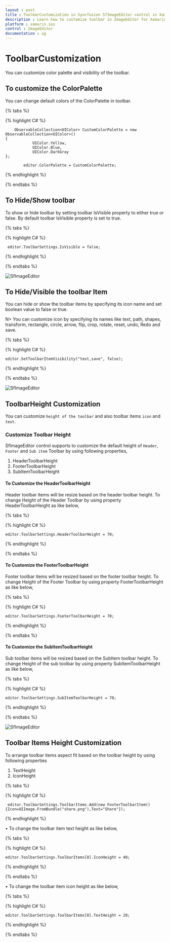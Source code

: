 ```yaml
---
layout : post
title : ToolbarCustomization in Syncfusion SfImageEditor control in Xamarin.iOS
description : Learn how to customize toolbar in ImageEditor for Xamarin.iOS
platform : xamarin.ios
control : ImageEditor
documentation : ug
---
```


# ToolbarCustomization

You can customize color palette and visibility of the toolbar.

## To customize the ColorPalette

You can change default colors of the ColorPalette in toolbar.

{% tabs %}

{% highlight C# %}

    	ObservableCollection<UIColor> CustomColorPalette = new ObservableCollection<UIColor>()
	{
				UIColor.Yellow,
				UIColor.Blue,
				UIColor.DarkGray
	};

			editor.ColorPalette = CustomColorPalette;
{% endhighlight %}

{% endtabs %}


## To Hide/Show toolbar

To show or hide toolbar by setting toolbar IsVisible property to either true or false. By default toolbar IsVisible property is set to true.

{% tabs %}

{% highlight C# %}

     
     editor.ToolbarSettings.IsVisible = false;
     

{% endhighlight %}

{% endtabs %}

![SfImageEditor](ImageEditor_images/toolbarvisibility.png)


## To Hide/Visible the toolbar Item

You can hide or show the toolbar items by specifying its icon name and set boolean value to false or true. 

 N> You can customize icon  by specifying its names  like  text, path, shapes, transform, rectangle, circle, arrow, flip, crop, rotate, reset, undo, Redo and save.

{% tabs %}

{% highlight C# %}

    editor.SetToolbarItemVisibility("text,save", false);

{% endhighlight %}

{% endtabs %}


![SfImageEditor](ImageEditor_images/toolbaritemvisibility.png)

## ToolbarHeight Customization

You can customize `height of the toolbar` and also toolbar items `icon` and `text`.

### Customize Toolbar Height 

SfImageEditor control supports to customize the default height of `Header`, `Footer` and `Sub item` Toolbar by using following properties,
1.	HeaderToolbarHeight
2.	FooterToolbarHeight 
3.	SubItemToolbarHeight

#### To Customize the HeaderToolbarHeight

Header toolbar items will be resize based on the header toolbar height. To change Height of the Header Toolbar by using property HeaderToolbarHeight as like below,

{% tabs %}

{% highlight C# %}

    editor.ToolbarSettings.HeaderToolbarHeight = 70;

{% endhighlight %}

{% endtabs %}

#### To Customize the FooterToolbarHeight

Footer toolbar items will be resized based on the footer toolbar height. To change Height of the Footer Toolbar by using property FooterToolbarHeight as like below,

{% tabs %}

{% highlight C# %}

    editor.ToolbarSettings.FooterToolbarHeight = 70;

{% endhighlight %}

{% endtabs %}

#### To Customize the SubItemToolbarHeight

Sub toolbar items will be resized based on the SubItem toolbar height. To change Height of the sub toolbar by using property SubItemToolbarHeight as like below,

{% tabs %}

{% highlight C# %}

    editor.ToolbarSettings.SubItemToolbarHeight = 70;

{% endhighlight %}

{% endtabs %}

![SfImageEditor](ImageEditor_images/ToolbarHeight.png)

## Toolbar Items Height Customization

To arrange toolbar items aspect fit based on the toolbar height by using following properties  

1.  TextHeight
2.  IconHeight

{% tabs %}

{% highlight C# %}

     editor.ToolbarSettings.ToolbarItems.Add(new FooterToolbarItem() {Icon=UIImage.FromBundle("share.png"),Text="Share"});

{% endhighlight %}

•	To change the toolbar item text height as like below,

{% tabs %}

{% highlight C# %}

    editor.ToolbarSettings.ToolbarItems[8].IconHeight = 40;

{% endhighlight %}

{% endtabs %}

•	To change the toolbar item icon height as like below,

{% tabs %}

{% highlight C# %}

    editor.ToolbarSettings.ToolbarItems[8].TextHeight = 20;

{% endhighlight %}

{% endtabs %}



